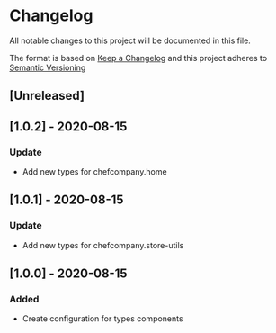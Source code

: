 # Changelog

All notable changes to this project will be documented in this file.

The format is based on [Keep a Changelog](http://keepachangelog.com/en/1.0.0/)
and this project adheres to [Semantic Versioning](http://semver.org/spec/v2.0.0.html)

## [Unreleased]

## [1.0.2] - 2020-08-15

### Update

- Add new types for chefcompany.home

## [1.0.1] - 2020-08-15

### Update

- Add new types for chefcompany.store-utils

## [1.0.0] - 2020-08-15

### Added

- Create configuration for types components
